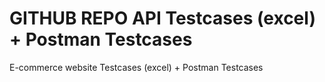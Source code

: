 <h1>GITHUB REPO API Testcases (excel) + Postman Testcases</h1>


E-commerce website Testcases (excel) + Postman Testcases
